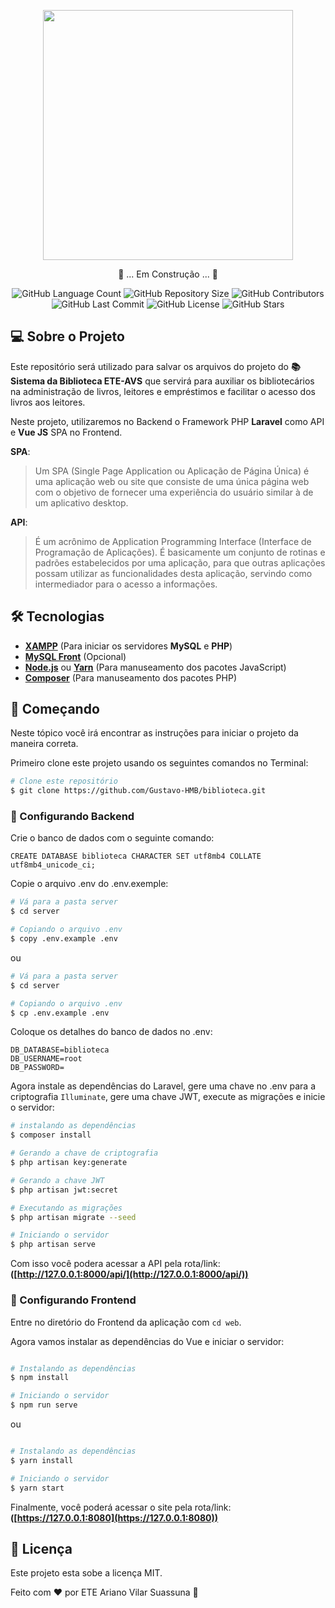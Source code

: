 <p align="center"><img src="https://res.cloudinary.com/dozt2izvj/image/upload/v1595030984/logo-lib-comp-blue_lpahno.png" width="400"></p>

<p align="center">
    🚧 ... Em Construção ... 🚧
</p>

<p align="center">
    <img alt="GitHub Language Count" src="https://img.shields.io/github/languages/count/Gustavo-HMB/biblioteca" />
    <img alt="GitHub Repository Size" src="https://img.shields.io/github/repo-size/Gustavo-HMB/biblioteca" />
    <img alt="GitHub Contributors" src="https://img.shields.io/github/contributors/Gustavo-HMB/biblioteca" />
    <img alt="GitHub Last Commit" src="https://img.shields.io/github/last-commit/Gustavo-HMB/biblioteca" />
    <img alt="GitHub License" src="https://img.shields.io/github/license/Gustavo-HMB/biblioteca">
    <img alt="GitHub Stars" src="https://img.shields.io/github/stars/Gustavo-HMB/biblioteca?style=social">
</p>

## 💻 Sobre o Projeto

Este repositório será utilizado para salvar os arquivos do projeto do **:books: Sistema da Biblioteca ETE-AVS** que servirá para auxiliar os bibliotecários na administração de livros, leitores e empréstimos e facilitar o acesso dos livros aos leitores.

Neste projeto, utilizaremos no Backend o Framework PHP **Laravel** como API e **Vue JS** SPA no Frontend.

**SPA**:

>Um SPA (Single Page Application ou Aplicação de Página Única) é uma aplicação web ou site que consiste de uma única página web com o objetivo de fornecer uma experiência do usuário similar à de um aplicativo desktop.

**API**:
> É um acrônimo de Application Programming Interface (Interface de Programação de  Aplicações). É basicamente um conjunto de rotinas e padrões estabelecidos por uma aplicação, para que outras aplicações possam utilizar as funcionalidades desta aplicação, servindo como intermediador para o acesso a informações.

## 🛠 Tecnologias

- **[XAMPP](https://www.apachefriends.org/pt_br/index.html)** (Para iniciar os servidores **MySQL** e **PHP**)
- **[MySQL Front](https://mysql-front.software.informer.com/6.0/)** (Opcional)
- **[Node.js](https://nodejs.org/)** ou **[Yarn](https://classic.yarnpkg.com/pt-BR/docs/install/#windows-stable)** (Para manuseamento dos pacotes JavaScript)
- **[Composer](https://getcomposer.org/doc/00-intro.md)** (Para manuseamento dos pacotes PHP)

## 🚀 Começando

Neste tópico você irá encontrar as instruções para iniciar o projeto da maneira correta.

Primeiro clone este projeto usando os seguintes comandos no Terminal:

```bash
# Clone este repositório
$ git clone https://github.com/Gustavo-HMB/biblioteca.git
```

### 🎲 Configurando Backend

Crie o banco de dados com o seguinte comando:

```mysql
CREATE DATABASE biblioteca CHARACTER SET utf8mb4 COLLATE utf8mb4_unicode_ci;
```

Copie o arquivo .env do .env.exemple:

```bash
# Vá para a pasta server
$ cd server

# Copiando o arquivo .env
$ copy .env.example .env
```

ou

```bash
# Vá para a pasta server
$ cd server

# Copiando o arquivo .env
$ cp .env.example .env
```

Coloque os detalhes do banco de dados no .env:

```
DB_DATABASE=biblioteca
DB_USERNAME=root
DB_PASSWORD=
```

Agora instale as dependências do Laravel, gere uma chave no .env para a criptografia `Illuminate`, gere uma chave JWT, execute as migrações e inicie o servidor:

```bash
# instalando as dependências
$ composer install

# Gerando a chave de criptografia
$ php artisan key:generate

# Gerando a chave JWT
$ php artisan jwt:secret

# Executando as migrações
$ php artisan migrate --seed

# Iniciando o servidor
$ php artisan serve
```

Com isso você podera acessar a API pela rota/link: **([http://127.0.0.1:8000/api/](http://127.0.0.1:8000/api/))**

### 🧭 Configurando Frontend

Entre no diretório do Frontend da aplicação com `cd web`.

Agora vamos instalar as dependências do Vue e iniciar o servidor:

```bash

# Instalando as dependências
$ npm install

# Iniciando o servidor
$ npm run serve
```
ou
```bash

# Instalando as dependências
$ yarn install

# Iniciando o servidor
$ yarn start
```

Finalmente, você poderá acessar o site pela rota/link: **([https://127.0.0.1:8080](https://127.0.0.1:8080))**

## :pencil: Licença

Este projeto esta sobe a licença MIT.

Feito com :heart: por ETE Ariano Vilar Suassuna :wave:
